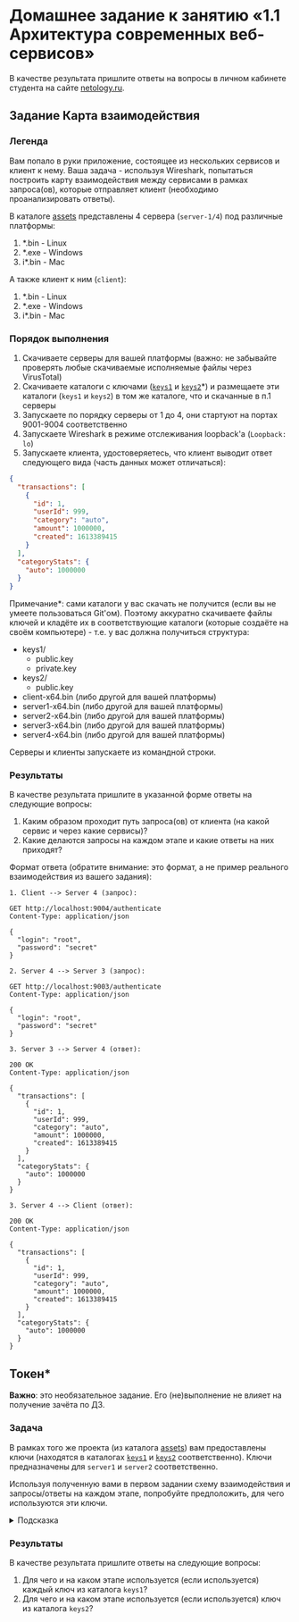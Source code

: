# Домашнее задание к занятию «1.1 Архитектура современных веб-сервисов»

В качестве результата пришлите ответы на вопросы в личном кабинете студента на сайте [netology.ru](https://netology.ru).

## Задание Карта взаимодействия

### Легенда

Вам попало в руки приложение, состоящее из нескольких сервисов и клиент к нему. Ваша задача - используя Wireshark,
попытаться построить карту взаимодействия между сервисами в рамках запроса(ов), которые отправляет клиент (необходимо
проанализировать ответы).

В каталоге [assets](assets) представлены 4 сервера (`server-1/4`) под различные платформы:

1. *.bin - Linux
2. *.exe - Windows
3. i*.bin - Mac

А также клиент к ним (`client`):

1. *.bin - Linux
2. *.exe - Windows
3. i*.bin - Mac

### Порядок выполнения

1. Скачиваете серверы для вашей платформы (важно: не забывайте проверять любые скачиваемые исполняемые файлы через VirusTotal)
1. Скачиваете каталоги с ключами ([`keys1`](assets/keys1) и [`keys2`](assets/keys2)*) и размещаете эти
   каталоги (`keys1` и `keys2`) в том же каталоге, что и скачанные в п.1 серверы
1. Запускаете по порядку серверы от 1 до 4, они стартуют на портах 9001-9004 соответственно
1. Запускаете Wireshark в режиме отслеживания loopback'а (`Loopback: lo`)
1. Запускаете клиента, удостоверяетесь, что клиент выводит ответ следующего вида (часть данных может отличаться):


```json
{
  "transactions": [
    {
      "id": 1,
      "userId": 999,
      "category": "auto",
      "amount": 1000000,
      "created": 1613389415
    }
  ],
  "categoryStats": {
    "auto": 1000000
  }
}
```

Примечание*: сами каталоги у вас скачать не получится (если вы не умеете пользоваться Git'ом). Поэтому аккуратно скачиваете файлы ключей и кладёте их в соответствующие каталоги (которые создаёте на своём компьютере) - т.е. у вас должна получиться структура:
- keys1/
  - public.key
  - private.key
- keys2/
  - public.key
- client-x64.bin (либо другой для вашей платформы)
- server1-x64.bin (либо другой для вашей платформы)
- server2-x64.bin (либо другой для вашей платформы)
- server3-x64.bin (либо другой для вашей платформы)
- server4-x64.bin (либо другой для вашей платформы)

Серверы и клиенты запускаете из командной строки.

### Результаты

В качестве результата пришлите в указанной форме ответы на следующие вопросы:
1. Каким образом проходит путь запроса(ов) от клиента (на какой сервис и через какие сервисы)?
1. Какие делаются запросы на каждом этапе и какие ответы на них приходят?

Формат ответа (обратите внимание: это формат, а не пример реального взаимодействия из вашего задания):
```text
1. Client --> Server 4 (запрос):

GET http://localhost:9004/authenticate
Content-Type: application/json

{
  "login": "root",
  "password": "secret"
}

2. Server 4 --> Server 3 (запрос):

GET http://localhost:9003/authenticate
Content-Type: application/json

{
  "login": "root",
  "password": "secret"
}

3. Server 3 --> Server 4 (ответ):

200 OK
Content-Type: application/json

{
  "transactions": [
    {
      "id": 1,
      "userId": 999,
      "category": "auto",
      "amount": 1000000,
      "created": 1613389415
    }
  ],
  "categoryStats": {
    "auto": 1000000
  }
}

3. Server 4 --> Client (ответ):

200 OK
Content-Type: application/json

{
  "transactions": [
    {
      "id": 1,
      "userId": 999,
      "category": "auto",
      "amount": 1000000,
      "created": 1613389415
    }
  ],
  "categoryStats": {
    "auto": 1000000
  }
}
```

## Токен*

**Важно**: это необязательное задание. Его (не)выполнение не влияет на получение зачёта по ДЗ.

### Задача

В рамках того же проекта (из каталога [assets](assets)) вам предоставлены ключи (находятся в каталогах [`keys1`](assets/keys1) и [`keys2`](assets/keys2) соответственно). Ключи предназначены для `server1` и `server2` соответственно.

Используя полученную вами в первом задании схему взаимодействия и запросы/ответы на каждом этапе, попробуйте предположить, для чего используются эти ключи.

<details>
<summary>Подсказка</summary>

Вот вам несколько подсказок:
1. Попробуйте сравнить содержимое каталогов `keys1` и `keys2`
1. Попробуйте подменить один или несколько ключей и посмотреть, на что это повлияет (не забудьте перезапустить тот сервис, для которого вы поменяли ключ)
1. Возможно, часть передаваемых данных закодирована каким-то алгоритмом, попробуйте декодировать её и посмотреть, есть ли какие-то данные, которые указывают на то, как использовались ключ(и)
</details>

### Результаты

В качестве результата пришлите ответы на следующие вопросы:
1. Для чего и на каком этапе используется (если используется) каждый ключ из каталога `keys1`?
1. Для чего и на каком этапе используется (если используется) ключ из каталога `keys2`?
